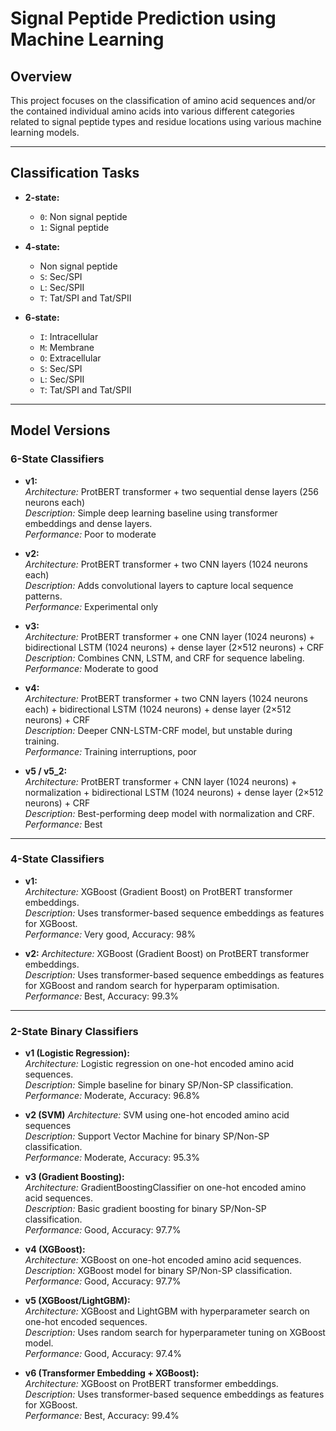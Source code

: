 # Signal Peptide Prediction using Machine Learning

## Overview

This project focuses on the classification of amino acid sequences and/or the contained individual amino acids into various different categories related to signal peptide types and residue locations using various machine learning models.

---

## Classification Tasks

- **2-state:**  
  - `0`: Non signal peptide  
  - `1`: Signal peptide

- **4-state:**  
  - Non signal peptide  
  - `S`: Sec/SPI  
  - `L`: Sec/SPII  
  - `T`: Tat/SPI and Tat/SPII

- **6-state:**  
  - `I`: Intracellular  
  - `M`: Membrane  
  - `O`: Extracellular  
  - `S`: Sec/SPI  
  - `L`: Sec/SPII  
  - `T`: Tat/SPI and Tat/SPII

---

## Model Versions

### 6-State Classifiers

- **v1:**  
  _Architecture:_ ProtBERT transformer + two sequential dense layers (256 neurons each)  
  _Description:_ Simple deep learning baseline using transformer embeddings and dense layers.  
  _Performance:_ Poor to moderate

- **v2:**  
  _Architecture:_ ProtBERT transformer + two CNN layers (1024 neurons each)  
  _Description:_ Adds convolutional layers to capture local sequence patterns.  
  _Performance:_ Experimental only

- **v3:**  
  _Architecture:_ ProtBERT transformer + one CNN layer (1024 neurons) + bidirectional LSTM (1024 neurons) + dense layer (2×512 neurons) + CRF  
  _Description:_ Combines CNN, LSTM, and CRF for sequence labeling.  
  _Performance:_ Moderate to good

- **v4:**  
  _Architecture:_ ProtBERT transformer + two CNN layers (1024 neurons each) + bidirectional LSTM (1024 neurons) + dense layer (2×512 neurons) + CRF  
  _Description:_ Deeper CNN-LSTM-CRF model, but unstable during training.  
  _Performance:_ Training interruptions, poor

- **v5 / v5_2:**  
  _Architecture:_ ProtBERT transformer + CNN layer (1024 neurons) + normalization + bidirectional LSTM (1024 neurons) + dense layer (2×512 neurons) + CRF  
  _Description:_ Best-performing deep model with normalization and CRF.  
  _Performance:_ Best

---

### 4-State Classifiers

- **v1:**  
  _Architecture:_ XGBoost (Gradient Boost) on ProtBERT transformer embeddings.  
  _Description:_ Uses transformer-based sequence embeddings as features for XGBoost.  
  _Performance:_ Very good, Accuracy: 98%

- **v2:**
  _Architecture:_ XGBoost (Gradient Boost) on ProtBERT transformer embeddings.  
  _Description:_ Uses transformer-based sequence embeddings as features for XGBoost and random search for hyperparam optimisation.  
  _Performance:_ Best, Accuracy: 99.3%

---

### 2-State Binary Classifiers

- **v1 (Logistic Regression):**  
  _Architecture:_ Logistic regression on one-hot encoded amino acid sequences.  
  _Description:_ Simple baseline for binary SP/Non-SP classification.  
  _Performance:_ Moderate, Accuracy: 96.8%

- **v2 (SVM)**
  _Architecture:_ SVM using one-hot encoded amino acid sequences  
  _Description:_ Support Vector Machine for binary SP/Non-SP classification.  
  _Performance:_ Moderate, Accuracy: 95.3%

- **v3 (Gradient Boosting):**  
  _Architecture:_ GradientBoostingClassifier on one-hot encoded amino acid sequences.  
  _Description:_ Basic gradient boosting for binary SP/Non-SP classification.  
  _Performance:_ Good, Accuracy: 97.7% 

- **v4 (XGBoost):**  
  _Architecture:_ XGBoost on one-hot encoded amino acid sequences.  
  _Description:_ XGBoost model for binary SP/Non-SP classification.  
  _Performance:_ Good, Accuracy: 97.7%

- **v5 (XGBoost/LightGBM):**  
  _Architecture:_ XGBoost and LightGBM with hyperparameter search on one-hot encoded sequences.  
  _Description:_ Uses random search for hyperparameter tuning on XGBoost model.  
  _Performance:_ Good, Accuracy: 97.4%

- **v6 (Transformer Embedding + XGBoost):**  
  _Architecture:_ XGBoost on ProtBERT transformer embeddings.  
  _Description:_ Uses transformer-based sequence embeddings as features for XGBoost.  
  _Performance:_ Best, Accuracy: 99.4%
